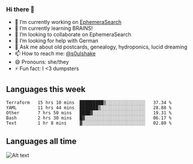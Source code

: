 ### Hi there 👋

<!--
**soulshake/soulshake** is a ✨ _special_ ✨ repository because its `README.md` (this file) appears on your GitHub profile.

Here are some ideas to get you started:

- 🔭 I’m currently working on ...
- 🌱 I’m currently learning ...
- 👯 I’m looking to collaborate on ...
- 🤔 I’m looking for help with ...
- 💬 Ask me about ...
- 📫 How to reach me: ...
- 😄 Pronouns: ...
- ⚡ Fun fact: ...
-->


- 🔭 I’m currently working on [EphemeraSearch](https://www.ephemerasearch.com/)
- 🌱 I’m currently learning BRAINS!
- 👯 I’m looking to collaborate on EphemeraSearch
- 🤔 I’m looking for help with German
- 💬 Ask me about old postcards, genealogy, hydroponics, lucid dreaming
- 📫 How to reach me: [@s0ulshake](https://twitter.com/soulshake)
- 😄 Pronouns: she/they
- ⚡ Fun fact: I <3 dumpsters

## Languages this week

<!--START_SECTION:waka-->
```text
Terraform   15 hrs 10 mins  █████████▒░░░░░░░░░░░░░░░   37.34 % 
YAML        11 hrs 44 mins  ███████▒░░░░░░░░░░░░░░░░░   28.88 % 
Other       7 hrs 50 mins   ████▓░░░░░░░░░░░░░░░░░░░░   19.31 % 
Bash        2 hrs 30 mins   █▓░░░░░░░░░░░░░░░░░░░░░░░   06.17 % 
Text        1 hr 8 mins     ▓░░░░░░░░░░░░░░░░░░░░░░░░   02.80 % 
```
<!--END_SECTION:waka-->

## Languages all time
![Alt text](https://wakatime.com/share/@aj/6aa10b67-a5e9-4fb1-acaf-8692f4385172.svg)
